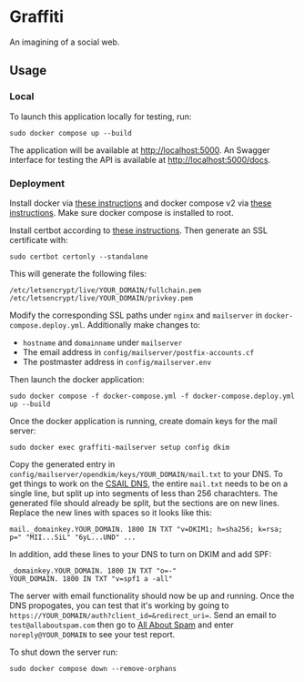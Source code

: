 # Graffiti

An imagining of a social web.

## Usage

### Local

To launch this application locally for testing, run:

    sudo docker compose up --build

The application will be available at [http://localhost:5000](http://localhost:5000).
An Swagger interface for testing the API is available at [http://localhost:5000/docs](http://localhost:5000/docs).

### Deployment

Install docker via [these instructions](https://docs.docker.com/engine/install/ubuntu/#install-using-the-repository) and docker compose v2 via [these instructions](https://docs.docker.com/compose/cli-command/#install-on-linux). Make sure docker compose is installed to root.

Install certbot according to [these instructions](https://certbot.eff.org/instructions?).
Then generate an SSL certificate with:

    sudo certbot certonly --standalone

This will generate the following files:

    /etc/letsencrypt/live/YOUR_DOMAIN/fullchain.pem
    /etc/letsencrypt/live/YOUR_DOMAIN/privkey.pem

Modify the corresponding SSL paths under `nginx` and `mailserver` in `docker-compose.deploy.yml`. Additionally make changes to:

- `hostname` and `domainname` under `mailserver`
- The email address in `config/mailserver/postfix-accounts.cf`
- The postmaster address in `config/mailserver.env`

Then launch the docker application:

    sudo docker compose -f docker-compose.yml -f docker-compose.deploy.yml up --build

Once the docker application is running, create domain keys for the mail server:

    sudo docker exec graffiti-mailserver setup config dkim

Copy the generated entry in `config/mailserver/opendkim/keys/YOUR_DOMAIN/mail.txt` to your DNS.
To get things to work on the [CSAIL DNS](https://webdns.csail.mit.edu/), the entire `mail.txt` needs to be on a single line, but split up into segments of less than 256 charachters.
The generated file should already be split, but the sections are on new lines. Replace the new lines with spaces so it looks like this:

    mail._domainkey.YOUR_DOMAIN. 1800 IN TXT "v=DKIM1; h=sha256; k=rsa; p=" "MII...SiL" "6yL...UND" ...

In addition, add these lines to your DNS to turn on DKIM and add SPF:

    _domainkey.YOUR_DOMAIN. 1800 IN TXT "o=-"
    YOUR_DOMAIN. 1800 IN TXT "v=spf1 a -all"

The server with email functionality should now be up and running.
Once the DNS propogates, you can test that it's working by going to
`https://YOUR_DOMAIN/auth?client_id=&redirect_uri=`.
Send an email to `test@allaboutspam.com` then go to [All About Spam](http://www.allaboutspam.com/email-server-test-report/index.php) and enter `noreply@YOUR_DOMAIN` to see your test report.

To shut down the server run:

    sudo docker compose down --remove-orphans
